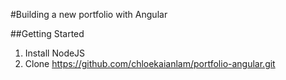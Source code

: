 #Building a new portfolio with Angular

##Getting Started

1. Install NodeJS
2. Clone https://github.com/chloekaianlam/portfolio-angular.git